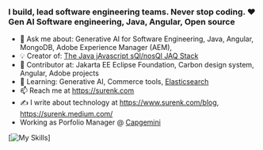 ### I build, lead software engineering teams. Never stop coding. ❤️ Gen AI Software engineering, Java, Angular, Open source

<!--
**ksurendra/ksurendra** is a ✨ _special_ ✨ repository because its `README.md` (this file) appears on your GitHub profile.

Here are some ideas to get you started:

- 🔭 I’m currently working on ...

- 👯 I’m looking to collaborate on ...
- 🤔 I’m looking for help with ...
- 💬 Ask me about ...
- 📫 How to reach me: ...
- 😄 Pronouns: ...
- ⚡ Fun fact: ...
-->

- 💬 Ask me about: Generative AI for Software Engineering, Java, Angular, MongoDB, Adobe Experience Manager (AEM),
- 💡 Creator of: [The Java jAvascript sQl/nosQl JAQ Stack](https://jaqstack.com)
- 🔭 Contributor at: Jakarta EE Eclipse Foundation, Carbon design system, Angular, Adobe projects
- 🌱 Learning: Generative AI, Commerce tools, [Elasticsearch](https://www.elastic.co/elastic-stack)
- 📫 Reach me at https://surenk.com
- ✍️ I write about technology at https://www.surenk.com/blog, https://surenk.medium.com/
- Working as Porfolio Manager @ [Capgemini](https://capgemini.com)

[![My Skills](https://skillicons.dev/icons?i=java,mongodb,angular,react,nodejs,aws,gcp,azure,docker,linux&theme=light&perline=4)]

